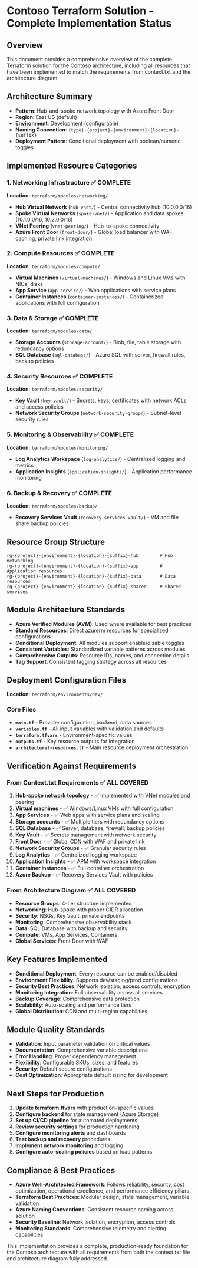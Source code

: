 # Contoso Terraform Solution - Complete Implementation Status

## Overview
This document provides a comprehensive overview of the complete Terraform solution for the Contoso architecture, including all resources that have been implemented to match the requirements from context.txt and the architecture diagram.

## Architecture Summary
- **Pattern**: Hub-and-spoke network topology with Azure Front Door
- **Region**: East US (default)
- **Environment**: Development (configurable)
- **Naming Convention**: `{type}-{project}-{environment}-{location}-{suffix}`
- **Deployment Pattern**: Conditional deployment with boolean/numeric toggles

## Implemented Resource Categories

### 1. Networking Infrastructure ✅ COMPLETE
**Location**: `terraform/modules/networking/`
- **Hub Virtual Network** (`hub-vnet/`) - Central connectivity hub (10.0.0.0/16)
- **Spoke Virtual Networks** (`spoke-vnet/`) - Application and data spokes (10.1.0.0/16, 10.2.0.0/16)
- **VNet Peering** (`vnet-peering/`) - Hub-to-spoke connectivity
- **Azure Front Door** (`front-door/`) - Global load balancer with WAF, caching, private link integration

### 2. Compute Resources ✅ COMPLETE
**Location**: `terraform/modules/compute/`
- **Virtual Machines** (`virtual-machines/`) - Windows and Linux VMs with NICs, disks
- **App Service** (`app-service/`) - Web applications with service plans
- **Container Instances** (`container-instances/`) - Containerized applications with full configuration

### 3. Data & Storage ✅ COMPLETE  
**Location**: `terraform/modules/data/`
- **Storage Accounts** (`storage-account/`) - Blob, file, table storage with redundancy options
- **SQL Database** (`sql-database/`) - Azure SQL with server, firewall rules, backup policies

### 4. Security Resources ✅ COMPLETE
**Location**: `terraform/modules/security/`
- **Key Vault** (`key-vault/`) - Secrets, keys, certificates with network ACLs and access policies  
- **Network Security Groups** (`network-security-group/`) - Subnet-level security rules

### 5. Monitoring & Observability ✅ COMPLETE
**Location**: `terraform/modules/monitoring/`
- **Log Analytics Workspace** (`log-analytics/`) - Centralized logging and metrics
- **Application Insights** (`application-insights/`) - Application performance monitoring

### 6. Backup & Recovery ✅ COMPLETE
**Location**: `terraform/modules/backup/`
- **Recovery Services Vault** (`recovery-services-vault/`) - VM and file share backup policies

## Resource Group Structure
```
rg-{project}-{environment}-{location}-{suffix}-hub        # Hub networking
rg-{project}-{environment}-{location}-{suffix}-app        # Application resources  
rg-{project}-{environment}-{location}-{suffix}-data       # Data resources
rg-{project}-{environment}-{location}-{suffix}-shared     # Shared services
```

## Module Architecture Standards
- **Azure Verified Modules (AVM)**: Used where available for best practices
- **Standard Resources**: Direct azurerm resources for specialized configurations
- **Conditional Deployment**: All modules support enable/disable toggles
- **Consistent Variables**: Standardized variable patterns across modules
- **Comprehensive Outputs**: Resource IDs, names, and connection details
- **Tag Support**: Consistent tagging strategy across all resources

## Deployment Configuration Files
**Location**: `terraform/environments/dev/`

### Core Files
- **`main.tf`** - Provider configuration, backend, data sources
- **`variables.tf`** - All input variables with validation and defaults  
- **`terraform.tfvars`** - Environment-specific values
- **`outputs.tf`** - Key resource outputs for integration
- **`architectural-resources.tf`** - Main resource deployment orchestration

## Verification Against Requirements

### From Context.txt Requirements ✅ ALL COVERED
1. **Hub-spoke network topology** - ✅ Implemented with VNet modules and peering
2. **Virtual machines** - ✅ Windows/Linux VMs with full configuration
3. **App Services** - ✅ Web apps with service plans and scaling
4. **Storage accounts** - ✅ Multiple tiers with redundancy options
5. **SQL Database** - ✅ Server, database, firewall, backup policies
6. **Key Vault** - ✅ Secrets management with network security
7. **Front Door** - ✅ Global CDN with WAF and private link
8. **Network Security Groups** - ✅ Granular security rules
9. **Log Analytics** - ✅ Centralized logging workspace
10. **Application Insights** - ✅ APM with workspace integration
11. **Container Instances** - ✅ Full container orchestration
12. **Azure Backup** - ✅ Recovery Services Vault with policies

### From Architecture Diagram ✅ ALL COVERED
- **Resource Groups**: 4-tier structure implemented
- **Networking**: Hub-spoke with proper CIDR allocation
- **Security**: NSGs, Key Vault, private endpoints
- **Monitoring**: Comprehensive observability stack
- **Data**: SQL Database with backup and security
- **Compute**: VMs, App Services, Containers
- **Global Services**: Front Door with WAF

## Key Features Implemented
- **Conditional Deployment**: Every resource can be enabled/disabled
- **Environment Flexibility**: Supports dev/staging/prod configurations
- **Security Best Practices**: Network isolation, access controls, encryption
- **Monitoring Integration**: Full observability across all services
- **Backup Coverage**: Comprehensive data protection
- **Scalability**: Auto-scaling and performance tiers
- **Global Distribution**: CDN and multi-region capabilities

## Module Quality Standards
- **Validation**: Input parameter validation on critical values
- **Documentation**: Comprehensive variable descriptions
- **Error Handling**: Proper dependency management
- **Flexibility**: Configurable SKUs, sizes, and features
- **Security**: Default secure configurations
- **Cost Optimization**: Appropriate default sizing for development

## Next Steps for Production
1. **Update terraform.tfvars** with production-specific values
2. **Configure backend** for state management (Azure Storage)
3. **Set up CI/CD pipeline** for automated deployments
4. **Review security settings** for production hardening
5. **Configure monitoring alerts** and dashboards
6. **Test backup and recovery** procedures
7. **Implement network monitoring** and logging
8. **Configure auto-scaling policies** based on load patterns

## Compliance & Best Practices
- **Azure Well-Architected Framework**: Follows reliability, security, cost optimization, operational excellence, and performance efficiency pillars
- **Terraform Best Practices**: Modular design, state management, variable validation
- **Azure Naming Conventions**: Consistent resource naming across solution
- **Security Baseline**: Network isolation, encryption, access controls
- **Monitoring Standards**: Comprehensive telemetry and alerting capabilities

This implementation provides a complete, production-ready foundation for the Contoso architecture with all requirements from both the context.txt file and architecture diagram fully addressed.